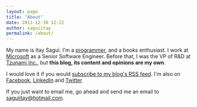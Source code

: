 ```yaml
---
layout: page
title: "About"
date: 2011-12-30 12:22
author: saguiitay
permalink: /about/
---
```

My name is Itay Sagui. I'm a [programmer](http://www.github.com/saguiitay), and a books enthusiast. I work at [Microsoft](http://www.microsoft.com) as a Senior Software Engineer. Before that, I was the VP of R&D  at [Tzunami Inc.](http://www.tzunami.com), but **this blog, its content and opinions are my own**.

I would love it if you would [subscribe to my blog's RSS feed]({{site.url}}feed.xml). I'm also on [Facebook](https://www.facebook.com/saguiitay), [LinkedIn](http://il.linkedin.com/in/saguiitay/) and [Twitter](https://www.twitter.com/saguiitay)

If you just want to email me, go ahead and send me an email to [saguiitay@hotmail.com](mailto:saguiitay@hotmail.com).



